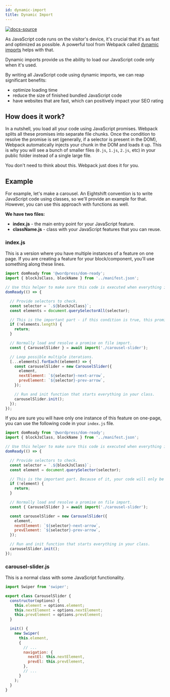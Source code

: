 ```yaml
---
id: dynamic-import
title: Dynamic Import
---
```


[![docs-source](https://img.shields.io/badge/source-eightshift--frontend--libs-yellow?style=for-the-badge&logo=javascript&labelColor=2a2a2a)](https://github.com/hhftechtips/eightshift-frontend-libs/tree/5.0.0)

As JavaScript code runs on the visitor's device, it's crucial that it's as fast and optimized as possible. A powerful tool from Webpack called [dynamic imports](https://webpack.js.org/guides/code-splitting/#dynamic-imports) helps with that.

Dynamic imports provide us the ability to load our JavaScript code only when it's used. 

By writing all JavaScript code using dynamic imports, we can reap significant benefits:
* optimize loading time
* reduce the size of finished bundled JavaScript code
* have websites that are fast, which can positively impact your SEO rating

## How does it work?

In a nutshell, you load all your code using JavaScript promises. Webpack splits all these promises into separate file chunks. Once the condition to resolve the promise is set (generally, if a selector is present in the DOM), Webpack automatically injects your chunk in the DOM and loads it up. This is why you will see a bunch of smaller files (`0.js`, `1.js`, `2.js`, etc) in your public folder instead of a single large file.

You don't need to think about this. Webpack just does it for you.

## Example

For example, let's make a carousel. An Eightshift convention is to write JavaScript code using classes, so we'll provide an example for that. However, you can use this approach with functions as well.

**We have two files:**
* **index.js** - the main entry point for your JavaScript feature.
* **className.js** - class with your JavaScript features that you can reuse.


### index.js

This is a version where you have multiple instances of a feature on one page. If you are creating a feature for your block/component, you'll use something along these lines.

```js
import domReady from '@wordpress/dom-ready';
import { blockJsClass, blockName } from '../manifest.json';

// Use this helper to make sure this code is executed when everything in DOM is set.
domReady(() => {

  // Provide selectors to check.
  const selector = `.${blockJsClass}`;
  const elements = document.querySelectorAll(selector);

  // This is the important part - if this condition is true, this promise will resolve and your chunk will be loaded in the DOM.
  if (!elements.length) {
    return;
  }

  // Normally load and resolve a promise on file import.
  const { CarouselSlider } = await import('./carousel-slider');

  // Loop possible multiple iterations.
  [...elements].forEach((element) => {
    const carouselSlider = new CarouselSlider({
      element,
      nextElement: `${selector}-next-arrow`,
      prevElement: `${selector}-prev-arrow`,
    });

    // Run and init function that starts everything in your class.
    carouselSlider.init();
  });
});
```

If you are sure you will have only one instance of this feature on one-page, you can use the following code in your `index.js` file.

```js
import domReady from '@wordpress/dom-ready';
import { blockJsClass, blockName } from '../manifest.json';

// Use this helper to make sure this code is executed when everything in DOM is set.
domReady(() => {

  // Provide selectors to check.
  const selector = `.${blockJsClass}`;
  const element = document.querySelector(selector);

  // This is the important part. Because of it, your code will only be imported when there's an element on the page that uses it.
  if (!element) {
    return;
  }

  // Normally load and resolve a promise on file import.
  const { CarouselSlider } = await import('./carousel-slider');

  const carouselSlider = new CarouselSlider({
    element,
    nextElement: `${selector}-next-arrow`,
    prevElement: `${selector}-prev-arrow`,
  });

  // Run and init function that starts everything in your class.
  carouselSlider.init();
});
```

### carousel-slider.js

This is a normal class with some JavaScript functionality.

```js
import Swiper from 'swiper';

export class CarouselSlider {
  constructor(options) {
    this.element = options.element;
    this.nextElement = options.nextElement;
    this.prevElement = options.prevElement;
  }

  init() {
    new Swiper(
      this.element,
      {
        // ...
        navigation: {
          nextEl: this.nextElement,
          prevEl: this.prevElement,
        },
        // ...
      }
    );
  }
}
```
